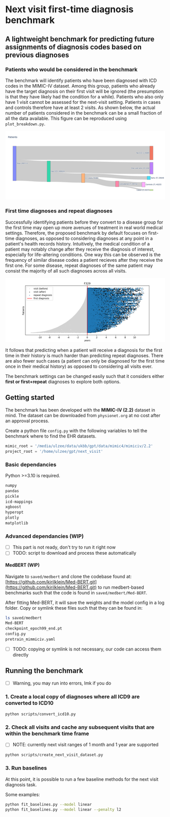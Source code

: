 # Next visit first-time diagnosis benchmark

## A lightweight benchmark for predicting future assignments of diagnosis codes based on previous diagnoses

### Patients who would be considered in the benchmark

The benchmark will identify patients who have been diagnosed with ICD codes in the MIMIC-IV dataset.
Among this group, patients who already have the target diagnosis on their first visit will be ignored (the presumption is that they have likely had the condition for a while).
Patients who also only have 1 visit cannot be assessed for the next-visit setting.
Patients in cases and controls therefore have at least 2 visits.
As shown below, the actual number of patients considered in the benchmark can be a small fraction of all the data available.
This figure can be reproduced using `plot_breakdown.py`.

![patients](https://github.com/ulzee/next-diagnosis/blob/master/images/patients.png?raw=true)

<!-- ### How visits are selected for the benchmark
Among patients who are considered, -->

### First time diagnoses and repeat diagnoses

Successfully identifying patients before they convert to a disease group for the first time may open up more avenues of treatment in real world medical settings.
Therefore, the proposed benchmark by default focuses on first-time diagnoses, as opposed to considering diagnoses at any point in a patient's health records history.
Intuitively, the medical condition of a patient may notably change after they receive the diagnosis of interest, especially for life-altering conditions.
One way this can be observed is the frequency of similar disease codes a patient recieves after they receive the first one.
For some disease, repeat diagnoses of the same patient may consist the majority of all such diagnoses across all visits.

![patients](https://github.com/ulzee/next-diagnosis/blob/master/images/convert.png?raw=true)

It follows that predicting when a patient will receive a diagnosis for the first time in their history is much harder than predicting repeat diagnoses.
There are also fewer such cases (a patient can only be diagnosed for the first time once in their medical history) as opposed to considering all visits ever.

The benchmark settings can be changed easily such that it considers either __first or first+repeat__ diagnoses to explore both options.

## Getting started

The benchmark has been developed with the __MIMIC-IV (2.2)__ dataset in mind. The dataset can be downloaded from `physionet.org` at no cost after an approval process.

Create a python file `config.py` with the following variables to tell the benchmark where to find the EHR datasets.
```python
mimic_root = '/media/ulzee/data/ukbb/gpt/data/mimic4/mimiciv/2.2'
project_root = '/home/ulzee/gpt/next_visit'
```

### Basic dependancies

Python >=3.10 is required.

```bash
numpy
pandas
pickle
icd-mappings
xgboost
hyperopt
plotly
matplotlib
```

### Advanced dependancies (WIP)

- [ ] This part is not ready, don't try to run it right now
- [ ] TODO: script to download and process these automatically

#### MedBERT (WIP)

Navigate to `saved/medbert` and clone the codebase found at:
[https://github.com/kirilklein/Med-BERT.git](https://github.com/kirilklein/Med-BERT.git) to run medbert-based benchmarks such that the code is found in `saved/medbert/Med-BERT`.

After fitting Med-BERT, it will save the weights and the model config in a log folder. Copy or symlink these files such that they can be found in:

```bash
ls saved/medbert
Med-BERT
checkpoint_epoch99_end.pt
config.py
pretrain_mimmiciv.yaml
```

- [ ] TODO: copying or symlink is not necessary, our code can access them directly

## Running the benchmark

- [ ] Warning, you may run into errors, lmk if you do

### 1. Create a local copy of diagnoses where all ICD9 are converted to ICD10

```bash
python scripts/convert_icd10.py
```

### 2. Check all visits and cache any subsequent visits that are within the benchmark time frame

- [ ] NOTE: currently next visit ranges of 1 month and 1 year are supported
```bash
python scripts/create_next_visit_dataset.py
```

### 3. Run baselines

At this point, it is possible to run a few baseline methods for the next visit diagnosis task.

Some examples:

```bash
python fit_baselines.py --model linear
python fit_baselines.py --model linear --penalty l2
```
